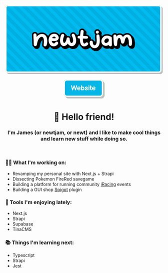 <p align="center">
  <img src="img/header.png" />
</p>

<div align="center">
  <a href="https://newtjam.com">
    <img src="img/website.png" />
  </a>
</div>

<h1 align="center">
  👋 Hello friend!
</h1>
<h3 align="center">
  I'm James (or newtjam, or newt) and I like to make cool things and learn new stuff while doing so.
</h3>

<br/>

### 👨‍💻 What I'm working on:
- Revamping my personal site with Next.js + Strapi
- Dissecting Pokemon FireRed savegame
- Building a platform for running community [iRacing](https://iracing.com) events
- Building a GUI shop [Spigot](https://spigotmc.org) plugin

### 🌟 Tools I'm enjoying lately:
- Next.js
- Strapi
- Supabase
- TinaCMS

### 📚 Things I'm learning next: 
- Typescript
- Strapi
- Jest
